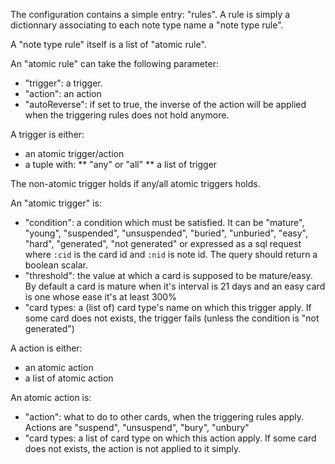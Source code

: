 The configuration contains a simple entry: "rules". A rule is simply a
dictionnary associating to each note type name a "note type rule".

A "note type rule" itself is a list of "atomic rule".

An "atomic rule" can take the following parameter:
* "trigger": a trigger.
* "action": an action
* "autoReverse": if set to true, the inverse of the action will be
  applied when the triggering rules does not hold anymore.

A trigger is either:
* an atomic trigger/action
* a tuple with:
** "any" or "all"
** a list of trigger

The non-atomic trigger holds if any/all atomic triggers holds.

An "atomic trigger" is:
* "condition": a condition which must be satisfied. It can be
  "mature", "young", "suspended", "unsuspended", "buried", "unburied",
  "easy", "hard", "generated", "not generated" or expressed as a sql
  request where `:cid` is the card id and `:nid` is note id. The query
  should return a boolean scalar.
* "threshold": the value at which a card is supposed to be
  mature/easy. By default a card is mature when it's interval is 21
  days and an easy card is one whose ease it's at least 300%
* "card types: a (list of) card type's name on which this trigger apply. If
  some card does not exists, the trigger fails (unless the condition
  is "not generated")

A action is either:
* an atomic action
* a list of atomic action

An atomic action is:
* "action": what to do to other cards, when the triggering rules
  apply. Actions are "suspend", "unsuspend", "bury", "unbury"
* "card types: a list of card type on which this action apply. If some
  card does not exists, the action is not applied to it simply.

